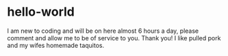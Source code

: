 # hello-world

I am new to coding and will be on here almost 6 hours a day, please comment and allow me to be of service to you. Thank you!
I like pulled pork and my wifes homemade taquitos.
